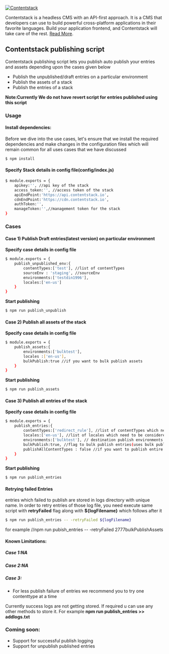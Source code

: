 [![Contentstack](https://www.contentstack.com/docs/static/images/contentstack.png)](https://www.contentstack.com/)

Contentstack is a headless CMS with an API-first approach. It is a CMS that developers can use to build powerful cross-platform applications in their favorite languages. Build your application frontend, and Contentstack will take care of the rest. [Read More](https://www.contentstack.com/).

## Contentstack publishing script

Contentstack publishing script lets you publish auto publish your entries and assets depending upon the cases given below

- Publish the unpublished/draft entries on a particular environment
- Publish the assets of a stack
- Publish the entries of a stack

**Note:Currently We do not have revert script for entries published using this script**

### Usage
#### Install dependencies:

Before we dive into the use cases, let's ensure that we install the required dependencies and make changes in the configuration files which will remain common for all uses cases that we have discussed

```sh
$ npm install 
```
#### Specify Stack details in config file(config/index.js)
```sh
$ module.exports = {
	apikey:'', //api key of the stack
	access_token:'', //access token of the stack
	apiEndPoint:'https://api.contentstack.io',
	cdnEndPoint:'https://cdn.contentstack.io',
	authToken:'',  
	manageToken:'',//management token for the stack
}
```

### Cases


#### Case 1) Publish Draft entries(latest version) on particular environment

**Specify case details in config file**

```sh
$ module.exports = {
	publish_unpublished_env:{
		contentTypes:['test'], //list of contentTypes
		sourceEnv : 'staging', //sourceEnv
		environments:['testdin1996'],
		locales:['en-us']
	}
}  
```
**Start publishing**

```sh
$ npm run publish_unpublish
```


#### Case 2) Publish all assets of the stack

**Specify case details in config file**

```sh
$ module.exports = {
	publish_assets:{
		environments:['bulktest'],
		locales :['en-us'],
		bulkPublish:true //if you want to bulk publish assets
	}
}  
```
**Start publishing**

```sh
$ npm run publish_assets
```

#### Case 3) Publish all entries of the stack

**Specify case details in config file**

```sh
$ module.exports = {
	publish_entries:{
		contentTypes:['redirect_rule'], //list of contentTypes which needs to be published
		locales:['en-us'], //list of locales which need to be considered for mentioned CTs
		environments:['bulktest'], // destination publish environments
		bulkPublish:true, //flag to bulk publish entries(uses bulk publish apis)
		publishAllContentTypes : false //if you want to publish entire contentTypes
	}	
}  
```
**Start publishing**

```sh
$ npm run publish_entries
```


#### Retrying failed Entries 
entries which failed to publish are stored in logs directory with unique name. In order to retry entries of those log file, you need execute same script with **retryFailed** flag along with **${logFilename}** which follows after it
```sh
$ npm run publish_entries -- -retryFailed ${logFilename} 
```
for example
//npm run pubish_entries -- -retryFailed 2777bulkPublishAssets


#### Known Limitations:

##### Case 1:NA
##### Case 2:NA
##### Case 3:
- For less publish failure of entries we recommend you to try one contenttype at a time


Currently success logs are not getting stored. If required u can use any other methods to store it. For example
**npm run publish_entries >> addlogs.txt**

### Coming soon:
- Support for successful publish logging
- Support for unpublish published entries
